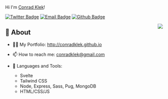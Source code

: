 Hi I'm [Conrad Klek](https://github.com/conradklek)!

[![Twitter Badge](https://img.shields.io/badge/-Twitter-1da1f2?style=flat-square&labelColor=1da1f2&logo=twitter&logoColor=white&link=https://twitter.com/conradklek)](https://twitter.com/conradklek)
[![Email Badge](https://img.shields.io/badge/-Email-c14438?style=flat-square&logo=Gmail&logoColor=white&link=mailto:conradklek@gmail.com)](mailto:conradklek@gmail.com)
[![Github Badge](https://img.shields.io/badge/-Github-232323?style=flat-square&logo=Github&logoColor=white&link=https://conradklek.github.io)](https:/conradklek.github.io)

<img align="right" src="https://github-readme-stats.vercel.app/api?username=conradklek&show_icons=true&hide_border=true">

## 🧐 About

- 👨‍💻 My Portfolio: http://conradklek.github.io

- 📫 How to reach me: conradklek@gmail.com

- 🌱 Languages and Tools: 
  - Svelte
  - Tailwind CSS
  - Node, Express, Sass, Pug, MongoDB
  - HTML/CSS/JS
